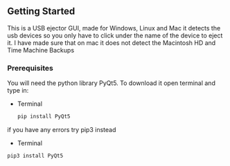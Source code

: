 
<!-- USB Ejector -->
## Getting Started

This is a USB ejector GUI, made for Windows, Linux and Mac
it detects the usb devices so you only have to click under the name of the device to eject it.
I have made sure that on mac it does not detect the Macintosh HD and Time Machine Backups

### Prerequisites

You will need the python library PyQt5.
To download it open terminal and type in:
* Terminal
  ```sh
  pip install PyQt5
  ```
 if you have any errors try pip3 instead
 * Terminal
 ```sh
 pip3 install PyQt5
 ```
